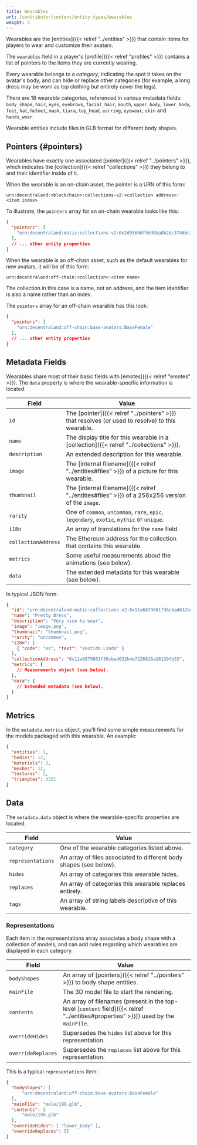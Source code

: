 ```yaml
---
title: Wearables
url: /contributor/content/entity-types/wearables
weight: 3
---
```


Wearables are the [entities]({{< relref "../entities" >}}) that contain items for players to wear and customize their avatars.

The `wearables` field in a player's [profile]({{< relref "profiles" >}}) contains a list of pointers to the items they are currently wearing.

Every wearable belongs to a _category_, indicating the spot it takes on the avatar's body, and can hide or replace other categories (for example, a long dress may be worn as top clothing but entirely cover the legs).

There are 18 wearable categories, referenced in various metadata fields: `body_shape`, `hair`, `eyes`, `eyebrows`, `facial_hair`, `mouth`, `upper_body`, `lower_body`, `feet`, `hat`, `helmet`, `mask`, `tiara`, `top_head`, `earring`, `eyewear`, `skin` and `hands_wear`.

Wearable entities include files in GLB format for different body shapes.

## Pointers {#pointers}

Wearables have exactly one associated [pointer]({{< relref "../pointers" >}}), which indicates the [collection]({{< relref "collections" >}}) they belong to and their identifier inside of it.

When the wearable is an on-chain asset, the pointer is a URN of this form:

```
urn:decentraland:<blockchain>:collections-v2:<collection address>:<item index>
```

To illustrate, the `pointers` array for an on-chain wearable looks like this:

```json
{
  "pointers": [
    "urn:decentraland:matic:collections-v2:0x2d9560df9dd8ba8b2dc3746bc1d217698d258fb5:0"
  ],
  // ... other entity properties
}
```

When the wearable is an off-chain asset, such as the default wearables for new avatars, it will be of this form:

```
urn:decentraland:off-chain:<collection>:<item name>
```

The collection in this case is a name, not an address, and the item identifier is also a name rather than an index.

The `pointers` array for an off-chain wearable has this look:

```json
{
  "pointers": [
    "urn:decentraland:off-chain:base-avatars:BaseFemale"
  ],
  // ... other entity properties
}
```

## Metadata Fields

Wearables share most of their basic fields with [emotes]({{< relref "emotes" >}}). The `data` property is where the wearable-specific information is located.

| Field | Value |
| ----- | --- |
| `id` | The [pointer]({{< relref "../pointers" >}}) that resolves (or used to resolve) to this wearable.
| `name` | The display title for this wearable in a [collection]({{< relref "../collections" >}}).
| `description` | An extended description for this wearable.
| `image` | The [internal filename]({{< relref "../entities#files" >}}) of a picture for this wearable.
| `thumbnail` | The [internal filename]({{< relref "../entities#files" >}}) of a 256x256 version of the `image`.
| `rarity` | One of `common`, `uncommon`, `rare`, `epic`, `legendary`, `exotic`, `mythic` or `unique`.
| `i18n` | An array of translations for the `name` field.
| `collectionAddress` | The Ethereum address for the collection that contains this wearable.
| `metrics` | Some useful measurements about the animations (see below).
| `data` | The extended metadata for this wearable (see below).

In typical JSON form:

```json
{
  "id": "urn:decentraland:matic:collections-v2:0x11a6879861f36cbad632b4e7226816a16139fb33:0",
  "name": "Pretty Dress",
  "description": "Very nice to wear",
  "image": "image.png",
  "thumbnail": "thumbnail.png",
  "rarity": "uncommon",
  "i18n": [
    { "code": "es", "text": "Vestido Lindo" }
  ],
  "collectionAddress": "0x11a6879861f36cbad632b4e7226816a16139fb33",
  "metrics": {
    // Measurements object (see below).
  },
  "data": {
    // Extended metadata (see below).
  }
}
```

## Metrics

In the `metadata.metrics` object, you'll find some simple measurements for the models packaged with this wearable. An example:

```json
{
  "entities": 1,
  "bodies": 12,
  "materials": 2,
  "meshes": 12,
  "textures": 2,
  "triangles": 3321
}
```

## Data

The `metadata.data` object is where the wearable-specific properties are located.

| Field | Value |
| ----- | --- |
| `category` | One of the wearable categories listed above.
| `representations` | An array of files associated to different body shapes (see below).
| `hides` | An array of categories this wearable hides.
| `replaces` | An array of categories this wearable replaces entirely.
| `tags` | An array of string labels descriptive of this wearable.

### Representations

Each item in the representations array associates a body shape with a collection of models, and can add rules regarding which wearables are displayed in each category.

| Field | Value |
| ----- | --- |
| `bodyShapes` | An array of [pointers]({{< relref "../pointers" >}}) to body shape entities.
| `mainFile` | The 3D model file to start the rendering.
| `contents` | An array of filenames (present in the top-level [`content` field]({{< relref "../entities#properties" >}})) used by the `mainFile`.
| `overrideHides` | Supersedes the `hides` list above for this representation.
| `overrideReplaces` | Supersedes the `replaces` list above for this representation.

This is a typical `representations` item:

```json
{
  "bodyShapes": [
      "urn:decentraland:off-chain:base-avatars:BaseFemale"
  ],
  "mainFile": "male/190.glb",
  "contents": [
      "male/190.glb"
  ],
  "overrideHides": [ "lower_body" ],
  "overrideReplaces": []
}
```
